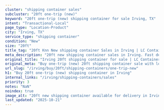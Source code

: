 ```yaml
---
cluster: "shipping container sales"
subcluster: "20ft one-trip (new)"
keyword: "20ft one-trip (new) shipping container for sale Irving, TX"
intent: "Transactional-Local"
page_type: "Location-Product"
city: "Irving, TX"
service_type: "shipping container"
condition: "New"
size: "20ft"
title_tag: "20ft Knn New shipping container Sales in Irving | LC Container"
meta_description: "20ft new shipping container sales in Irving. Fast delivery, competitive pricing. Serving shipping containers area. Quote ID: 3A8. Call (214) 524-4168 for your free quote today."
original_title: "Irving 20ft shipping container for sale | LC Container"
original_meta: "Buy one-trip (new) 20ft shipping container sale with local delivery in Irving, TX. LC Container — local Since 2003. Request a fast quote today."
url_slug: "/irving/buy/20ft/shipping-containers/one-trip-new"
h1: "Buy 20ft one-trip (new) shipping container in Irving"
internal_links: "/irving/shipping-containers/sales"
priority: 3
notes: "NaN"
noindex: true
image_alt: "20ft new shipping container available for delivery in Irving"
last_updated: "2025-10-21"
---
```


<!-- TODO: Add unique city/inventory copy, images, and internal links here. -->
